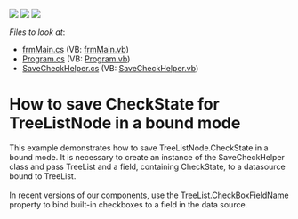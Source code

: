 <!-- default badges list -->
![](https://img.shields.io/endpoint?url=https://codecentral.devexpress.com/api/v1/VersionRange/128638077/11.1.4%2B)
[![](https://img.shields.io/badge/Open_in_DevExpress_Support_Center-FF7200?style=flat-square&logo=DevExpress&logoColor=white)](https://supportcenter.devexpress.com/ticket/details/E3376)
[![](https://img.shields.io/badge/📖_How_to_use_DevExpress_Examples-e9f6fc?style=flat-square)](https://docs.devexpress.com/GeneralInformation/403183)
<!-- default badges end -->
<!-- default file list -->
*Files to look at*:

* [frmMain.cs](./CS/SaveCheckStateTreeListNode/frmMain.cs) (VB: [frmMain.vb](./VB/SaveCheckStateTreeListNode/frmMain.vb))
* [Program.cs](./CS/SaveCheckStateTreeListNode/Program.cs) (VB: [Program.vb](./VB/SaveCheckStateTreeListNode/Program.vb))
* [SaveCheckHelper.cs](./CS/SaveCheckStateTreeListNode/SaveCheckHelper.cs) (VB: [SaveCheckHelper.vb](./VB/SaveCheckStateTreeListNode/SaveCheckHelper.vb))
<!-- default file list end -->
# How to save CheckState for TreeListNode in a bound mode


<p>This example demonstrates how to save TreeListNode.CheckState in a bound mode. It is necessary to create an instance of the SaveCheckHelper class and pass TreeList and a field, containing CheckState, to a datasource bound to TreeList.<br><br>In recent versions of our components, use the <a href="https://documentation.devexpress.com/WindowsForms/DevExpress.XtraTreeList.TreeList.CheckBoxFieldName.property">TreeList.CheckBoxFieldName</a> property to bind built-in checkboxes to a field in the data source.</p>

<br/>


